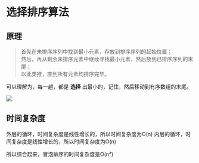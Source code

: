 # 选择排序算法

## 原理

> 首先在未排序序列中找到最小元素，存放到排序序列的起始位置；<br>
> 然后，再从剩余未排序元素中继续寻找最小元素，然后放到已排序序列的末尾；<br>
> 以此类推，直到所有元素均排序完毕。

可以理解为，每一趟，都是 __选择__ 出最小的，记住，然后移动到有序数组的末尾。

![](https://images2017.cnblogs.com/blog/849589/201710/849589-20171015224719590-1433219824.gif
)

## 时间复杂度

外层的循环，时间复杂度是线性增长的，所以时间复杂度为O(n)
内层的循环，时间复杂度是线性增长的，所以时间复杂度为O(n)

所以综合起来，冒泡排序的时间复杂度是O(n²)